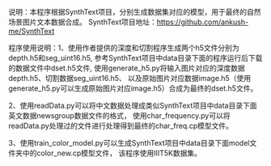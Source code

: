 说明：本程序根据SynthText项目，分别生成数据集对应的模型，用于最终的自然场景图片文本数据合成。
SynthText项目地址：https://github.com/ankush-me/SynthText



程序使用说明：1、使用作者提供的深度和切割程序生成两个h5文件分别为depth.h5和seg\_uint16.h5,
参考SynthText项目中data目录下面的程序运行后下载的数据文件中dset.h5文件,
使用generate\_h5.py将输入图片对应的深度数据depth.h5、切割数据seg\_uint16.h5、
以及原始图片对应数据image.h5（使用generate\_h5.py可以生成原始图片对应image.h5）合成为最终的dset.h5文件。


2、使用readData.py可以将中文数据处理成类似SynthText项目中data目录下面英文数据newsgroup数据文件的格式，
使用char\_frequency.py可以将readData.py处理过的文件进行处理得到最终的char\_freq.cp模型文件。


3、使用train_color_model.py可以生成SynthText项目中data目录下面model文件夹中的color_new.cp模型文件，
该程序使用IIIT5K数据集。
